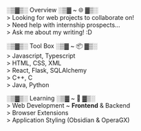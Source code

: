 ░▒▓▒░ Overview ░▒▓ ~ 🌐 ▓▒░         
\> Looking for web projects to collaborate on!   
\> Need help with internship prospects...   
\> Ask me about my writing! :D     

░▒▓▒░ Tool Box ░▒▓ ~ 📦 ▓▒░       
\> Javascript, Typescript   
\> HTML, CSS, XML   
\> React, Flask, SQLAlchemy   
\> C++, C   
\> Java, Python   

░▒▓▒░ Learning ░▒▓ ~ 🌱 ▓▒░        
\> Web Development ~ **Frontend** & Backend   
\> Browser Extensions    
\> Application Styling (Obsidian & OperaGX)      
